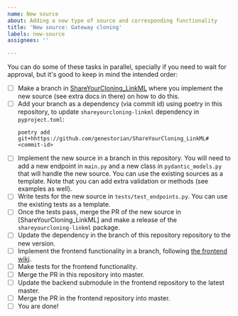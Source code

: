 ```yaml
---
name: New source
about: Adding a new type of source and corresponding functionality
title: 'New source: Gateway cloning'
labels: new-source
assignees: ''

---
```


You can do some of these tasks in parallel, specially if you need to wait for approval, but it's good to keep in mind the intended order:

* [ ] Make a branch in [ShareYourCloning_LinkML](https://github.com/genestorian/ShareYourCloning_LinkML) where you implement the new source (see extra docs in there) on how to do this.
* [ ] Add your branch as a dependency (via commit id) using poetry in this repository, to update `shareyourcloning-linkml` dependency in `pyproject.toml`:
    ```
    poetry add git+hhttps://github.com/genestorian/ShareYourCloning_LinkML#<commit-id>
    ```
* [ ] Implement the new source in a branch in this repository. You will need to add a new endpoint in `main.py` and a new class in `pydantic_models.py` that will handle the new source. You can use the existing sources as a template. Note that you can add extra validation or methods (see examples as well).
* [ ] Write tests for the new source in `tests/test_endpoints.py`. You can use the existing tests as a template.
* [ ] Once the tests pass, merge the PR of the new source in [ShareYourCloning_LinkML] and make a release of the `shareyourcloning-linkml` package.
* [ ] Update the dependency in the branch of this repository repository to the new version.
* [ ] Implement the frontend functionality in a branch, following [the frontend wiki](https://github.com/manulera/ShareYourCloning_frontend/wiki/Checklist-%E2%80%90--adding-a-source).
* [ ] Make tests for the frontend functionality.
* [ ] Merge the PR in this repository into master.
* [ ]  Update the backend submodule in the frontend repository to the latest master.
* [ ]  Merge the PR in the frontend repository into master.
* [ ] You are done!
